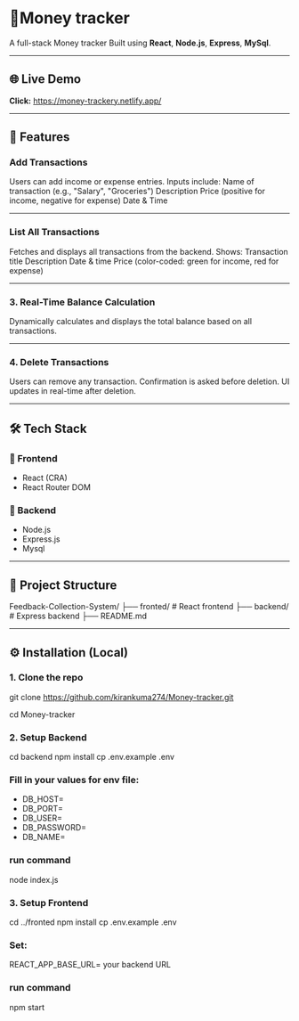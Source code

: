 # 💸Money tracker

A full-stack Money tracker  Built using **React**, **Node.js**, **Express**, **MySql**.

---

## 🌐 Live Demo

 **Click:**  https://money-trackery.netlify.app/ 
 
 ---

## 🚀 Features

### Add Transactions
Users can add income or expense entries.
Inputs include:
Name of transaction (e.g., "Salary", "Groceries")
Description
Price (positive for income, negative for expense)
Date & Time

---

###  List All Transactions
Fetches and displays all transactions from the backend.
Shows:
Transaction title
Description
Date & time
Price (color-coded: green for income, red for expense)

---

### 3. Real-Time Balance Calculation
Dynamically calculates and displays the total balance based on all transactions.

---

### 4. Delete Transactions
Users can remove any transaction.
Confirmation is asked before deletion.
UI updates in real-time after deletion.

---

## 🛠 Tech Stack

### 🔹 Frontend
- React (CRA)
- React Router DOM

### 🔹 Backend
- Node.js
- Express.js
- Mysql

---

## 📁 Project Structure

Feedback-Collection-System/
├── fronted/ # React frontend
├── backend/ # Express backend
├── README.md


---

## ⚙️ Installation (Local)

### 1. Clone the repo

git clone https://github.com/kirankuma274/Money-tracker.git

cd Money-tracker

### 2. Setup Backend
cd backend
npm install
cp .env.example .env

### Fill in your values for env file:
- DB_HOST=
- DB_PORT=
- DB_USER=
- DB_PASSWORD=
- DB_NAME=


### run command
 node index.js

### 3. Setup Frontend
cd ../fronted
npm install
cp .env.example .env

### Set:
REACT_APP_BASE_URL= your backend URL

### run command
npm start
